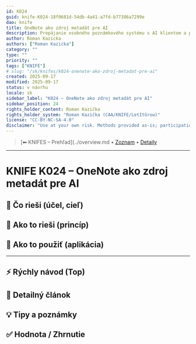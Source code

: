 ```yaml
---
id: K024
guid: knife-K024-18f0681d-54db-4a41-a7fd-b77386a7299e
dao: knife
title: OneNote ako zdroj metadát pre AI
description: Prepájanie osobného poznámkového systému s AI klientom a projektmi
author: Roman Kazicka
authors: ["Roman Kazicka"]
category: ""
type: ""
priority: ""
tags: ["KNIFE"]
# slug: "/sk/knifes/k024-onenote-ako-zdroj-metadat-pre-ai"
created: 2025-09-17
modified: 2025-09-17
status: v návrhu
locale: sk
sidebar_label: "K024 – OneNote ako zdroj metadát pre AI"
sidebar_position: 24
rights_holder_content: Roman Kazička
rights_holder_system: "Roman Kazička (CAA/KNIFE/LetItGrow)"
license: "CC-BY-NC-SA-4.0"
disclaimer: "Use at your own risk. Methods provided as-is; participation is voluntary and context-aware."
---
```

<!-- body:start -->

<!-- nav:knifes -->
> [⬅ KNIFES – Prehľad](../overview.md • [Zoznam](../KNIFE_Overview_List.md) • [Detaily](../KNIFE_Overview_Details.md)
---
# KNIFE K024 – OneNote ako zdroj metadát pre AI

## 🎯 Čo rieši (účel, cieľ)

## 🧩 Ako to rieši (princíp)

## 🧪 Ako to použiť (aplikácia)

---

## ⚡ Rýchly návod (Top)

## 📜 Detailný článok

## 💡 Tipy a poznámky

## ✅ Hodnota / Zhrnutie
